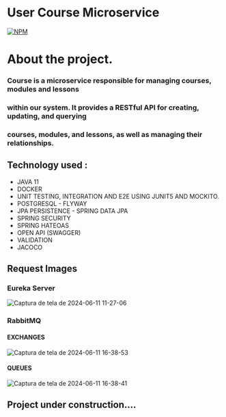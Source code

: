 # User Course Microservice

[![NPM](https://img.shields.io/npm/l/react)](https://github.com/JoelMaciel/Product-Catalog/blob/readm/LICENCE)

# About the project.

### Course is a microservice responsible for managing courses, modules and lessons
### within our system. It provides a RESTful API for creating, updating, and querying
### courses, modules, and lessons, as well as managing their relationships.


## Technology used :
-  JAVA 11 
-  DOCKER
-  UNIT TESTING, INTEGRATION AND E2E USING JUNIT5 AND MOCKITO.
-  POSTGRESQL - FLYWAY
-  JPA PERSISTENCE - SPRING DATA JPA
-  SPRING SECURITY
-  SPRING HATEOAS
-  OPEN API (SWAGGER)
-  VALIDATION
-  JACOCO

## Request Images

### Eureka Server
![Captura de tela de 2024-06-11 11-27-06](https://github.com/JoelMaciel/ead_authuser_microservice/assets/77079093/953f3b67-2a0d-425e-a456-3c13572e81d2)


### RabbitMQ

#### EXCHANGES
![Captura de tela de 2024-06-11 16-38-53](https://github.com/JoelMaciel/ead_authuser_microservice/assets/77079093/d3c2215e-cc02-4eb8-9af1-7b1dfaca47cc)

#### QUEUES
![Captura de tela de 2024-06-11 16-38-41](https://github.com/JoelMaciel/ead_authuser_microservice/assets/77079093/3c03795c-99a9-446a-81de-693ad15e92b5)


## Project under construction....